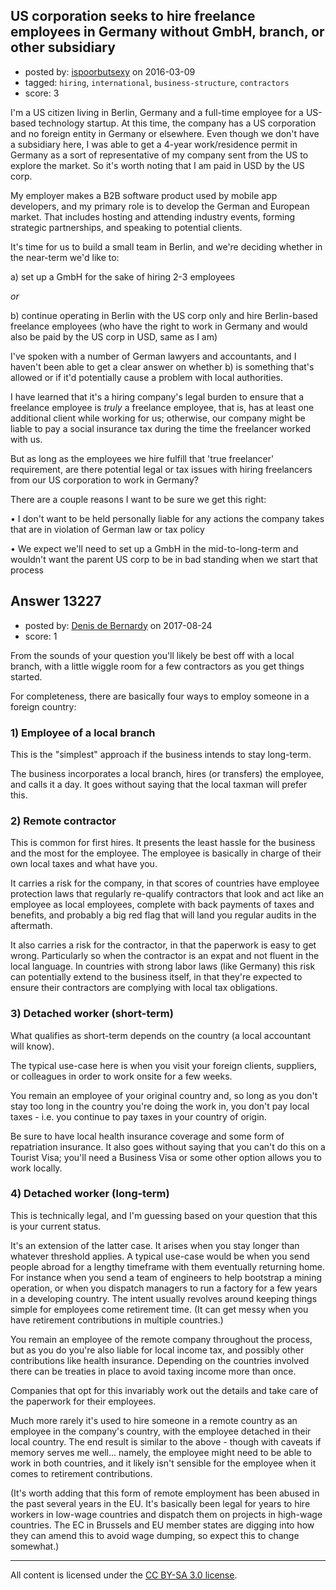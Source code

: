 ## US corporation seeks to hire freelance employees in Germany without GmbH, branch, or other subsidiary

- posted by: [ispoorbutsexy](https://stackexchange.com/users/6579055/ispoorbutsexy) on 2016-03-09
- tagged: `hiring`, `international`, `business-structure`, `contractors`
- score: 3

<p>I'm a US citizen living in Berlin, Germany and a full-time employee for a US-based technology startup. At this time, the company has a US corporation and no foreign entity in Germany or elsewhere. Even though we don't have a subsidiary here, I was able to get a 4-year work/residence permit in Germany as a sort of representative of my company sent from the US to explore the market. So it's worth noting that I am paid in USD by the US corp. </p>

<p>My employer makes a B2B software product used by mobile app developers, and my primary role is to develop the German and European market. That includes hosting and attending industry events, forming strategic partnerships, and speaking to potential clients. </p>

<p>It's time for us to build a small team in Berlin, and we're deciding whether in the near-term we'd like to: </p>

<p>a) set up a GmbH for the sake of hiring 2-3 employees </p>

<p><em>or</em> </p>

<p>b) continue operating in Berlin with the US corp only and hire Berlin-based freelance employees (who have the right to work in Germany and would also be paid by the US corp in USD, same as I am) </p>

<p>I've spoken with a number of German lawyers and accountants, and I haven't been able to get a clear answer on whether b) is something that's allowed or if it'd potentially cause a problem with local authorities. </p>

<p>I have learned that it's a hiring company's legal burden to ensure that a freelance employee is <em>truly</em> a freelance employee, that is, has at least one additional client while working for us; otherwise, our company might be liable to pay a social insurance tax during the time the freelancer worked with us. </p>

<p>But as long as the employees we hire fulfill that 'true freelancer' requirement, are there potential legal or tax issues with hiring freelancers from our US corporation to work in Germany?</p>

<p>There are a couple reasons I want to be sure we get this right:</p>

<p>• I don't want to be held personally liable for any actions the company takes that are in violation of German law or tax policy</p>

<p>• We expect we'll need to set up a GmbH in the mid-to-long-term and wouldn't want the parent US corp to be in bad standing when we start that process</p>



## Answer 13227

- posted by: [Denis de Bernardy](https://stackexchange.com/users/182468/denis-de-bernardy) on 2017-08-24
- score: 1

<p>From the sounds of your question you'll likely be best off with a local branch, with a little wiggle room for a few contractors as you get things started.</p>

<p>For completeness, there are basically four ways to employ someone in a foreign country:</p>

<h3>1) Employee of a local branch</h3>

<p>This is the "simplest" approach if the business intends to stay long-term.</p>

<p>The business incorporates a local branch, hires (or transfers) the employee, and calls it a day. It goes without saying that the local taxman will prefer this.</p>

<h3>2) Remote contractor</h3>

<p>This is common for first hires. It presents the least hassle for the business and the most for the employee. The employee is basically in charge of their own local taxes and what have you.</p>

<p>It carries a risk for the company, in that scores of countries have employee protection laws that regularly re-qualify contractors that look and act like an employee as local employees, complete with back payments of taxes and benefits, and probably a big red flag that will land you regular audits in the aftermath.</p>

<p>It also carries a risk for the contractor, in that the paperwork is easy to get wrong. Particularly so when the contractor is an expat and not fluent in the local language. In countries with strong labor laws (like Germany) this risk can potentially extend to the business itself, in that they're expected to ensure their contractors are complying with local tax obligations.</p>

<h3>3) Detached worker (short-term)</h3>

<p>What qualifies as short-term depends on the country (a local accountant will know).</p>

<p>The typical use-case here is when you visit your foreign clients, suppliers, or colleagues in order to work onsite for a few weeks.</p>

<p>You remain an employee of your original country and, so long as you don't stay too long in the country you're doing the work in, you don't pay local taxes - i.e. you continue to pay taxes in your country of origin.</p>

<p>Be sure to have local health insurance coverage and some form of repatriation insurance. It also goes without saying that you can't do this on a Tourist Visa; you'll need a Business Visa or some other option allows you to work locally.</p>

<h3>4) Detached worker (long-term)</h3>

<p>This is technically legal, and I'm guessing based on your question that this is your current status.</p>

<p>It's an extension of the latter case. It arises when you stay longer than whatever threshold applies. A typical use-case would be when you send people abroad for a lengthy timeframe with them eventually returning home. For instance when you send a team of engineers to help bootstrap a mining operation, or when you dispatch managers to run a factory for a few years in a developing country. The intent usually revolves around keeping things simple for employees come retirement time. (It can get messy when you have retirement contributions in multiple countries.)</p>

<p>You remain an employee of the remote company throughout the process, but as you do you're also liable for local income tax, and possibly other contributions like health insurance. Depending on the countries involved there can be treaties in place to avoid taxing income more than once.</p>

<p>Companies that opt for this invariably work out the details and take care of the paperwork for their employees.</p>

<p>Much more rarely it's used to hire someone in a remote country as an employee in the company's country, with the employee detached in their local country. The end result is similar to the above - though with caveats if memory serves me well... namely, the employee might need to be able to work in both countries, and it likely isn't sensible for the employee when it comes to retirement contributions.</p>

<p>(It's worth adding that this form of remote employment has been abused in the past several years in the EU. It's basically been legal for years to hire workers in low-wage countries and dispatch them on projects in high-wage countries. The EC in Brussels and EU member states are digging into how they can amend this to avoid wage dumping, so expect this to change somewhat.)</p>




---

All content is licensed under the [CC BY-SA 3.0 license](https://creativecommons.org/licenses/by-sa/3.0/).
